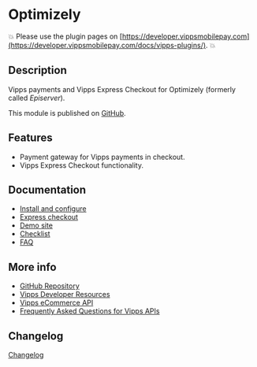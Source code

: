 # Optimizely

<!-- START_COMMENT -->
💥 Please use the plugin pages on [https://developer.vippsmobilepay.com](https://developer.vippsmobilepay.com/docs/vipps-plugins/). 💥
<!-- END_COMMENT -->

## Description

Vipps payments and Vipps Express Checkout for Optimizely (formerly called *Episerver*).

This module is published on [GitHub](https://github.com/vippsas/vipps-episerver).

## Features

 - Payment gateway for Vipps payments in checkout.
 - Vipps Express Checkout functionality.

## Documentation

* [Install and configure](docs/configure.md)
* [Express checkout](docs/express_checkout.md)
* [Demo site](docs/demo_site.md)
* [Checklist](docs/checklist.md)
* [FAQ](docs/faq.md)

## More info

 - [GitHub Repository](https://github.com/vippsas/vipps-episerver)
 - [Vipps Developer Resources](https://developer.vippsmobilepay.com/)
 - [Vipps eCommerce API](https://developer.vippsmobilepay.com/docs/APIs/ecom-api/)
 - [Frequently Asked Questions for Vipps APIs](https://developer.vippsmobilepay.com/docs/vipps-developers/faqs/)

## Changelog

[Changelog](CHANGELOG.md)
